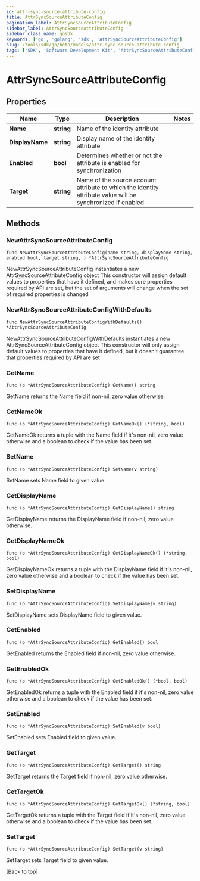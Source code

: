 ```yaml
---
id: attr-sync-source-attribute-config
title: AttrSyncSourceAttributeConfig
pagination_label: AttrSyncSourceAttributeConfig
sidebar_label: AttrSyncSourceAttributeConfig
sidebar_class_name: gosdk
keywords: ['go', 'golang', 'sdk', 'AttrSyncSourceAttributeConfig'] 
slug: /tools/sdk/go/beta/models/attr-sync-source-attribute-config
tags: ['SDK', 'Software Development Kit', 'AttrSyncSourceAttributeConfig']
---
```


# AttrSyncSourceAttributeConfig

## Properties

Name | Type | Description | Notes
------------ | ------------- | ------------- | -------------
**Name** | **string** | Name of the identity attribute | 
**DisplayName** | **string** | Display name of the identity attribute | 
**Enabled** | **bool** | Determines whether or not the attribute is enabled for synchronization | 
**Target** | **string** | Name of the source account attribute to which the identity attribute value will be synchronized if enabled | 

## Methods

### NewAttrSyncSourceAttributeConfig

`func NewAttrSyncSourceAttributeConfig(name string, displayName string, enabled bool, target string, ) *AttrSyncSourceAttributeConfig`

NewAttrSyncSourceAttributeConfig instantiates a new AttrSyncSourceAttributeConfig object
This constructor will assign default values to properties that have it defined,
and makes sure properties required by API are set, but the set of arguments
will change when the set of required properties is changed

### NewAttrSyncSourceAttributeConfigWithDefaults

`func NewAttrSyncSourceAttributeConfigWithDefaults() *AttrSyncSourceAttributeConfig`

NewAttrSyncSourceAttributeConfigWithDefaults instantiates a new AttrSyncSourceAttributeConfig object
This constructor will only assign default values to properties that have it defined,
but it doesn't guarantee that properties required by API are set

### GetName

`func (o *AttrSyncSourceAttributeConfig) GetName() string`

GetName returns the Name field if non-nil, zero value otherwise.

### GetNameOk

`func (o *AttrSyncSourceAttributeConfig) GetNameOk() (*string, bool)`

GetNameOk returns a tuple with the Name field if it's non-nil, zero value otherwise
and a boolean to check if the value has been set.

### SetName

`func (o *AttrSyncSourceAttributeConfig) SetName(v string)`

SetName sets Name field to given value.


### GetDisplayName

`func (o *AttrSyncSourceAttributeConfig) GetDisplayName() string`

GetDisplayName returns the DisplayName field if non-nil, zero value otherwise.

### GetDisplayNameOk

`func (o *AttrSyncSourceAttributeConfig) GetDisplayNameOk() (*string, bool)`

GetDisplayNameOk returns a tuple with the DisplayName field if it's non-nil, zero value otherwise
and a boolean to check if the value has been set.

### SetDisplayName

`func (o *AttrSyncSourceAttributeConfig) SetDisplayName(v string)`

SetDisplayName sets DisplayName field to given value.


### GetEnabled

`func (o *AttrSyncSourceAttributeConfig) GetEnabled() bool`

GetEnabled returns the Enabled field if non-nil, zero value otherwise.

### GetEnabledOk

`func (o *AttrSyncSourceAttributeConfig) GetEnabledOk() (*bool, bool)`

GetEnabledOk returns a tuple with the Enabled field if it's non-nil, zero value otherwise
and a boolean to check if the value has been set.

### SetEnabled

`func (o *AttrSyncSourceAttributeConfig) SetEnabled(v bool)`

SetEnabled sets Enabled field to given value.


### GetTarget

`func (o *AttrSyncSourceAttributeConfig) GetTarget() string`

GetTarget returns the Target field if non-nil, zero value otherwise.

### GetTargetOk

`func (o *AttrSyncSourceAttributeConfig) GetTargetOk() (*string, bool)`

GetTargetOk returns a tuple with the Target field if it's non-nil, zero value otherwise
and a boolean to check if the value has been set.

### SetTarget

`func (o *AttrSyncSourceAttributeConfig) SetTarget(v string)`

SetTarget sets Target field to given value.



[[Back to top]](#) 


